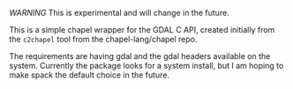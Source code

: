 _WARNING_ This is experimental and will change in the future.

This is a simple chapel wrapper for the GDAL C API, created initially from
the `c2chapel` tool from the chapel-lang/chapel repo.

The requirements are having gdal and the gdal headers available on the system.
Currently the package looks for a system install, but I am hoping to make spack
the default choice in the future.
